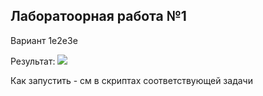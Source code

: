 ## Лаборатоорная работа №1
Вариант 1е2е3е

Результат:
<image src="res.png">

Как запустить - см в скриптах соответствующей задачи